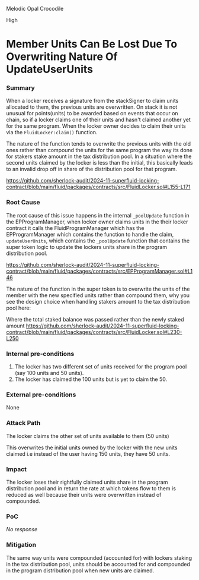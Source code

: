 Melodic Opal Crocodile

High

# Member Units Can Be Lost Due To Overwriting Nature Of UpdateUserUnits

### Summary

When a locker receives a signature from the stackSigner to claim units allocated to them, the previous units are overwritten. On stack it is not unusual for points(units) to be awarded based on events that occur on chain, so if a locker claims one of their units and hasn't claimed another yet for the same program. When the locker owner decides to claim their units via the `FluidLocker:claim()` function. 

The nature of the function tends to overwrite the previous units with the old ones rather than compound the units for the same program the way its done for stakers stake amount in the tax distribution pool.
In a situation where the second units claimed by the locker is less than the initial, this basically leads to an invalid drop off in share of the distribution pool for that program.

https://github.com/sherlock-audit/2024-11-superfluid-locking-contract/blob/main/fluid/packages/contracts/src/FluidLocker.sol#L155-L171

### Root Cause

The root cause of this issue happens in the internal `_poolUpdate` function in the EPProgramManager, when locker owner claims units in the their locker contract it calls the FluidProgramManager which has the EPProgramManager which contains the function to handle the claim, `updateUserUnits`, which contains the `_poolUpdate` function that contains the super token logic to update the lockers units share in the program distribution pool.

https://github.com/sherlock-audit/2024-11-superfluid-locking-contract/blob/main/fluid/packages/contracts/src/EPProgramManager.sol#L146

The nature of the function in the super token is to overwrite the units of the member with the new specified units rather than compound them, why you see the design choice when handling stakers amount to the tax distribution pool here:

Where the total staked balance was passed rather than the newly staked amount
https://github.com/sherlock-audit/2024-11-superfluid-locking-contract/blob/main/fluid/packages/contracts/src/FluidLocker.sol#L230-L250



### Internal pre-conditions

1. The locker has two different set of units received for the program pool (say 100 units and 50 units).
2. The locker has claimed the 100 units but is yet to claim the 50.

### External pre-conditions

None

### Attack Path

The locker claims the other set of units available to them (50 units)

This overwrites the initial units owned by the locker with the new units claimed i.e instead of the user having 150 units, they have 50 units.

### Impact

The locker loses their rightfully claimed units share in the program distribution pool and in return the rate at which tokens flow to them is reduced as well because their units were overwritten instead of compounded.

### PoC

_No response_

### Mitigation

The same way units were compounded (accounted for) with lockers staking in the tax distribution pool, units should be accounted for and compounded in the program distribution pool when new units are claimed.